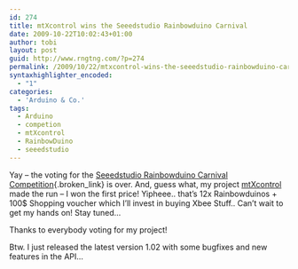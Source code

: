 ```yaml
---
id: 274
title: mtXcontrol wins the Seeedstudio Rainbowduino Carnival
date: 2009-10-22T10:02:43+01:00
author: tobi
layout: post
guid: http://www.rngtng.com/?p=274
permalink: /2009/10/22/mtxcontrol-wins-the-seeedstudio-rainbowduino-carnival/
syntaxhighlighter_encoded:
  - "1"
categories:
  - 'Arduino & Co.'
tags:
  - Arduino
  - competion
  - mtXcontrol
  - RainbowDuino
  - seeedstudio
---
```

Yay &#8211; the voting for the [Seeedstudio Rainbowduino Carnival Competition](http://www.seeedstudio.com/forum/viewforum.php?f=11){.broken_link} is over. And, guess what, my project [mtXcontrol](/mtXcontrol) made the run &#8211; I won the first price! Yipheee.. that&#8217;s 12x Rainbowduinos + 100$ Shopping voucher which I&#8217;ll invest in buying Xbee Stuff.. Can&#8217;t wait to get my hands on! Stay tuned&#8230;

Thanks to everybody voting for my project!

Btw. I just released the latest version 1.02 with some bugfixes and new features in the API&#8230;